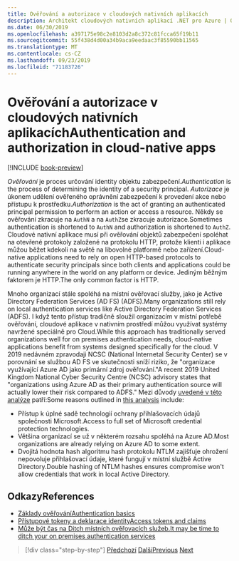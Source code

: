 ```yaml
---
title: Ověřování a autorizace v cloudových nativních aplikacích
description: Architekt cloudových nativních aplikací .NET pro Azure | Ověřování a autorizace v cloudových nativních aplikacích
ms.date: 06/30/2019
ms.openlocfilehash: a397175e98c2e8103d2a8c372c81fcca65f19b11
ms.sourcegitcommit: 55f438d4d00a34b9aca9eedaac3f85590bb11565
ms.translationtype: MT
ms.contentlocale: cs-CZ
ms.lasthandoff: 09/23/2019
ms.locfileid: "71183726"
---
```

# <a name="authentication-and-authorization-in-cloud-native-apps"></a><span data-ttu-id="2aacf-103">Ověřování a autorizace v cloudových nativních aplikacích</span><span class="sxs-lookup"><span data-stu-id="2aacf-103">Authentication and authorization in cloud-native apps</span></span>

[!INCLUDE [book-preview](../../../includes/book-preview.md)]

<span data-ttu-id="2aacf-104">*Ověřování* je proces určování identity objektu zabezpečení.</span><span class="sxs-lookup"><span data-stu-id="2aacf-104">*Authentication* is the process of determining the identity of a security principal.</span></span> <span data-ttu-id="2aacf-105">*Autorizace* je úkonem udělení ověřeného oprávnění zabezpečení k provedení akce nebo přístupu k prostředku.</span><span class="sxs-lookup"><span data-stu-id="2aacf-105">*Authorization* is the act of granting an authenticated principal permission to perform an action or access a resource.</span></span> <span data-ttu-id="2aacf-106">Někdy se ověřování zkracuje na `AuthN` a na `AuthZ`se zkracuje autorizace.</span><span class="sxs-lookup"><span data-stu-id="2aacf-106">Sometimes authentication is shortened to `AuthN` and authorization is shortened to `AuthZ`.</span></span> <span data-ttu-id="2aacf-107">Cloudové nativní aplikace musí při ověřování objektů zabezpečení spoléhat na otevřené protokoly založené na protokolu HTTP, protože klienti i aplikace můžou běžet kdekoli na světě na libovolné platformě nebo zařízení.</span><span class="sxs-lookup"><span data-stu-id="2aacf-107">Cloud-native applications need to rely on open HTTP-based protocols to authenticate security principals since both clients and applications could be running anywhere in the world on any platform or device.</span></span> <span data-ttu-id="2aacf-108">Jediným běžným faktorem je HTTP.</span><span class="sxs-lookup"><span data-stu-id="2aacf-108">The only common factor is HTTP.</span></span>

<span data-ttu-id="2aacf-109">Mnoho organizací stále spoléhá na místní ověřovací služby, jako je Active Directory Federation Services (AD FS) (ADFS).</span><span class="sxs-lookup"><span data-stu-id="2aacf-109">Many organizations still rely on local authentication services like Active Directory Federation Services (ADFS).</span></span> <span data-ttu-id="2aacf-110">I když tento přístup tradičně sloužil organizacím v místní potřebě ověřování, cloudové aplikace v nativním prostředí můžou využívat systémy navržené speciálně pro Cloud.</span><span class="sxs-lookup"><span data-stu-id="2aacf-110">While this approach has traditionally served organizations well for on premises authentication needs, cloud-native applications benefit from systems designed specifically for the cloud.</span></span> <span data-ttu-id="2aacf-111">V 2019 nedávném zpravodaji NCSC (National Internetal Security Center) se v porovnání se službou AD FS ve skutečnosti sníží riziko, že "organizace využívající Azure AD jako primární zdroj ověřování."</span><span class="sxs-lookup"><span data-stu-id="2aacf-111">A recent 2019 United Kingdom National Cyber Security Centre (NCSC) advisory states that "organizations using Azure AD as their primary authentication source will actually lower their risk compared to ADFS."</span></span> <span data-ttu-id="2aacf-112">Mezi důvody [uvedené v této analýze](https://oxfordcomputergroup.com/resources/o365-security-native-cloud-authentication/) patří:</span><span class="sxs-lookup"><span data-stu-id="2aacf-112">Some reasons outlined in [this analysis](https://oxfordcomputergroup.com/resources/o365-security-native-cloud-authentication/) include:</span></span>

- <span data-ttu-id="2aacf-113">Přístup k úplné sadě technologií ochrany přihlašovacích údajů společnosti Microsoft.</span><span class="sxs-lookup"><span data-stu-id="2aacf-113">Access to full set of Microsoft credential protection technologies.</span></span>
- <span data-ttu-id="2aacf-114">Většina organizací se už v některém rozsahu spoléhá na Azure AD.</span><span class="sxs-lookup"><span data-stu-id="2aacf-114">Most organizations are already relying on Azure AD to some extent.</span></span>
- <span data-ttu-id="2aacf-115">Dvojitá hodnota hash algoritmu hash protokolu NTLM zajišťuje ohrožení nepovoluje přihlašovací údaje, které fungují v místní službě Active Directory.</span><span class="sxs-lookup"><span data-stu-id="2aacf-115">Double hashing of NTLM hashes ensures compromise won't allow credentials that work in local Active Directory.</span></span>

## <a name="references"></a><span data-ttu-id="2aacf-116">Odkazy</span><span class="sxs-lookup"><span data-stu-id="2aacf-116">References</span></span>

- [<span data-ttu-id="2aacf-117">Základy ověřování</span><span class="sxs-lookup"><span data-stu-id="2aacf-117">Authentication basics</span></span>](https://docs.microsoft.com/azure/active-directory/develop/authentication-scenarios)
- [<span data-ttu-id="2aacf-118">Přístupové tokeny a deklarace identity</span><span class="sxs-lookup"><span data-stu-id="2aacf-118">Access tokens and claims</span></span>](https://docs.microsoft.com/azure/active-directory/develop/access-tokens)
- [<span data-ttu-id="2aacf-119">Může být čas na Ditch místních ověřovacích služeb.</span><span class="sxs-lookup"><span data-stu-id="2aacf-119">It may be time to ditch your on premises authentication services</span></span>](https://oxfordcomputergroup.com/resources/o365-security-native-cloud-authentication/)

>[!div class="step-by-step"]
><span data-ttu-id="2aacf-120">[Předchozí](identity.md)
>[Další](azure-active-directory.md)</span><span class="sxs-lookup"><span data-stu-id="2aacf-120">[Previous](identity.md)
[Next](azure-active-directory.md)</span></span>
